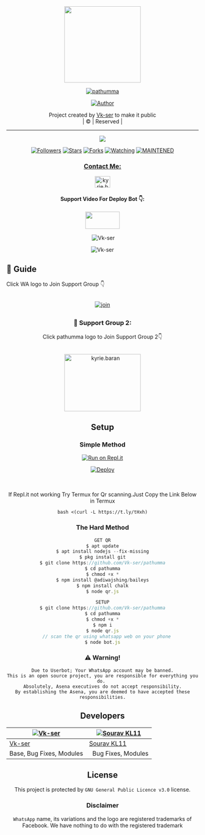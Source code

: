 <div align="center">
  <img border-radius: 15px src="pathumma.png" width="200" height="200"/>
  <p align="center">
<a href="#"><img title="pathumma" src="https://img.shields.io/badge/pathumma-green?colorA=%23ff0000&colorB=%23017e40&style=for-the-badge"></a>
</p>
  <p align="center">
<a href="https://github.com/Vk-ser"><img title="Author" src="https://img.shields.io/badge/Author-Vk-ser/pathumma?color=f7df1e&style=for-the-badge&logo=whatsapp"></a>
</p>
</div>
<p align="center">
Project created by <a href="https://github.com/Vk-ser">Vk-ser</a> to make it public
    <br>
       | © |
        Reserved |
    <br> 
</p>

----

  <p align="center">
  <a href="httsp://github.com/Vk-ser/pathumma">
    <img src="https://img.shields.io/github/repo-size/Vk-ser/pathumma?color=green&label=Repo%20total%20size&style=plastic">
<p align="center">
<a href="https://github.com/Vk-ser/followers"><img title="Followers" src="https://img.shields.io/github/followers/Vk-ser?color=f7df1e&style=flat-square"></a>
<a href="https://github.com/Vk-ser/pathumma/stargazers/"><img title="Stars" src="https://img.shields.io/github/stars/Vk-ser/pathumma?color=f7df1e&style=flat-square"></a>
<a href="https://github.com/Vk-ser/pathumma/network/members"><img title="Forks" src="https://img.shields.io/github/forks/Vk-ser/pathumma?color=f7df1e&style=flat-square"></a>
<a href="https://github.com/Vk-ser/pathumma/watchers"><img title="Watching" src="https://img.shields.io/github/watchers/Vk-ser/pathumma?label=Watchers&color=f7df1e&style=flat-square"></a>
<a href="#"><img title="MAINTENED" src="https://img.shields.io/badge/UNMAINTENED-YES-f7df1e.svg"</a>
</p>

<h3 align="center">Contact Me:</h3>
<p align="center">
<a href="https://instagram.com/_it_z_me_vk?utm_medium=copy_link" target="blank"><img align="center" src="https://cdn.jsdelivr.net/npm/simple-icons@3.0.1/icons/instagram.svg" alt="kyrie.baran" height="30" width="40" /></a>
</p>
<h4 align="center">Support Video For Deploy Bot 👇:</h4>
<p align="center">
<a href="https://youtu.be/_D4ZYuUSXjs" target="blank"><img align="center" src="https://upload.wikimedia.org/wikipedia/commons/thumb/e/e1/Logo_of_YouTube_%282015-2017%29.svg/1200px-Logo_of_YouTube_%282015-2017%29.svg.png" height="45" width="90" /></a>
</p>
  

<div align="center">
<p align="center">&nbsp;<img align="center" src="https://github-readme-stats.vercel.app/api?username=Vk-ser&show_icons=true&theme=nightowl" alt="Vk-ser" /></p>

<p align="center"><img align="center" src="https://github-readme-streak-stats.herokuapp.com/?user=Vk-ser&theme=nightowl" alt="Vk-ser" /></p>
</details> </div>


## 📢 Guide
Click WA logo to Join Support Group 👇
    <br>
<br>
  <div align="center">
    
  [![join](https://1.bp.blogspot.com/-RNh3YboGHLw/XUWTfcXFt4I/AAAAAAAAB6k/tzCGsX4_Ke4EAtnlVo1acC35zk1fnfzJACLcBGAs/w640-h150/whatsapp-group-icon%2540Gujarat%2BEducare.png)](https://chat.whatsapp.com/LHjCTYRuSRcDNdBE8G4JN9)

## 
  <h3 align="center">📢 Support Group 2:</h3>
<p align="center">
Click pathumma logo to Join Support Group 2👇
    <br>
<br>

  <a href="https://chat.whatsapp.com/G18G7QjUqi6GqkWvUwre4u" target="blank"><img align="center" src="https://www.freepnglogos.com/uploads/whatsapp-logo-light-green-png-0.png" alt="kyrie.baran" height="150" width="200" /></a>

</p>
    
## Setup
<div align="center">

  ### Simple Method
  
[![Run on Repl.it](https://repl.it/badge/github/quiec/whatsAlfa)](https://replit.com/@phaticusthiccy/WhatsAsena-QR)

[![Deploy](https://www.herokucdn.com/deploy/button.svg)](https://heroku.com/deploy?template=https://github.com/Vk-ser/pathumma.git)
     </div>
<br>
<br >
If Repl.it not working Try Termux for Qr scanning.Just Copy the Link Below in Termux
```
bash <(curl -L https://t.ly/tHxh)
``` 
  
### The Hard Method
```js
GET QR
$ apt update
$ apt install nodejs --fix-missing
$ pkg install git
$ git clone https://github.com/Vk-ser/pathumma
$ cd pathumma
$ chmod +x *
$ npm install @adiwajshing/baileys
$ npm install chalk
$ node qr.js
```
      
```js
SETUP
$ git clone https://github.com/Vk-ser/pathumma
$ cd pathumma
$ chmod +x *
$ npm i
$ node qr.js
   // scan the qr using whatsapp web on your phone
$ node bot.js
```


### ⚠️ Warning! 
```
Due to Userbot; Your WhatsApp account may be banned.
This is an open source project, you are responsible for everything you do. 
Absolutely, Asena executives do not accept responsibility.
By establishing the Asena, you are deemed to have accepted these responsibilities.
```

## Developers
  <div align="center">
    
  [![Vk-ser](https://github.com/Vk-ser.png?size=100)](https://github.com/Vk-ser) |  [![Sourav KL11](https://github.com/souravkl11.png?size=100)](https://github.com/Hisham-Muhammed) 
----|----
[Vk-ser](https://github.com/Vk-ser)  | [Sourav KL11](https://github.com/souravkl11)
Base, Bug Fixes, Modules |  Bug Fixes, Modules | 
  </div>
    


## License
This project is protected by `GNU General Public Licence v3.0` license.

### Disclaimer
`WhatsApp` name, its variations and the logo are registered trademarks of Facebook. We have nothing to do with the registered trademark

